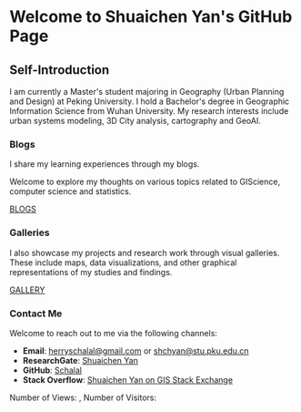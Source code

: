 # Welcome to Shuaichen Yan's GitHub Page

## Self-Introduction

I am currently a Master's student majoring in Geography (Urban Planning and Design) at Peking University. I hold a Bachelor's degree in Geographic Information Science from Wuhan University. My research interests include urban systems modeling, 3D City analysis, cartography and GeoAI.

### Blogs

I share my learning experiences through my blogs.

Welcome to explore my thoughts on various topics related to GIScience, computer science and statistics.  

[BLOGS](./Content.md)

### Galleries

I also showcase my projects and research work through visual galleries. These include maps, data visualizations, and other graphical representations of my studies and findings.

[GALLERY](./Gallery.md)

### Contact Me

Welcome to reach out to me via the following channels:

- **Email**: [herryschalal@gmail.com](mailto:herryschalal@gmail.com) or [shchyan@stu.pku.edu.cn](mailto:shchyan@stu.pku.edu.cn)
- **ResearchGate**: [Shuaichen Yan](https://www.researchgate.net/profile/Shuaichen-Yan)
- **GitHub**: [Schalal](https://github.com/Schalal)
- **Stack Overflow**: [Shuaichen Yan on GIS Stack Exchange](https://gis.stackexchange.com/users/177752/shchyan)

<script async src="//busuanzi.ibruce.info/busuanzi/2.3/busuanzi.pure.mini.js"></script>
<span id="busuanzi_container_site_pv">Number of Views: <span id="busuanzi_value_site_pv"></span>, </span>
<span id="busuanzi_container_site_uv">Number of Visitors: <span id="busuanzi_value_site_uv"></span></span>
